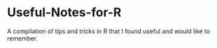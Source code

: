# Useful-Notes-for-R
A compilation of tips and tricks in R that I found useful and would like to remember.
